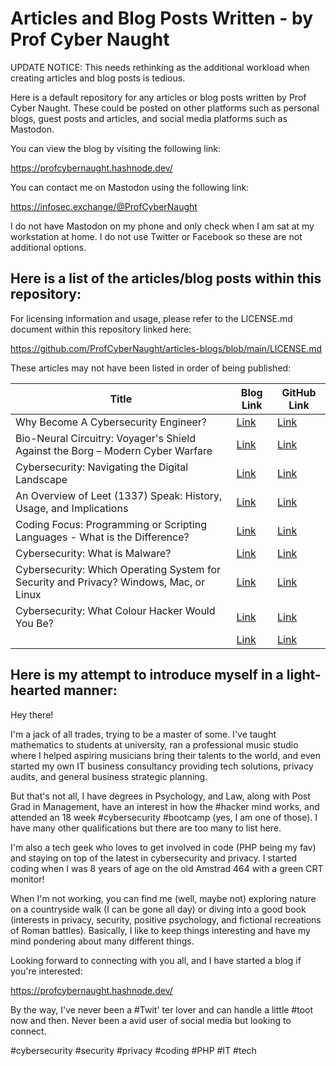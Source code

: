 # Articles and Blog Posts Written - by Prof Cyber Naught

UPDATE NOTICE: This needs rethinking as the additional workload when creating articles and blog posts is tedious.

Here is a default repository for any articles or blog posts written by Prof Cyber Naught. These could be posted on other platforms such as personal blogs, guest posts and articles, and social media platforms such as Mastodon.

You can view the blog by visiting the following link:

https://profcybernaught.hashnode.dev/

You can contact me on Mastodon using the following link:

https://infosec.exchange/@ProfCyberNaught

I do not have Mastodon on my phone and only check when I am sat at my workstation at home. I do not use Twitter or Facebook so these are not additional options.

## Here is a list of the articles/blog posts within this repository:

For licensing information and usage, please refer to the LICENSE.md document within this repository linked here:

https://github.com/ProfCyberNaught/articles-blogs/blob/main/LICENSE.md

These articles may not have been listed in order of being published:

| Title | Blog Link | GitHub Link | 
| --- | --- | --- |
| Why Become A Cybersecurity Engineer? | [Link](https://profcybernaught.hashnode.dev/why-become-a-cybersecurity-engineer)| [Link](https://github.com/ProfCyberNaught/articles-blogs/blob/main/why-become-a-cybersecurity-engineer.md)|
| Bio-Neural Circuitry: Voyager's Shield Against the Borg – Modern Cyber Warfare | [Link](https://profcybernaught.hashnode.dev/bio-neural-circuitry-voyagers-shield-against-the-borg-modern-cyber-warfare)| [Link](https://github.com/ProfCyberNaught/articles-blogs/blob/main/why-become-a-cybersecurity-engineer.md)|
| Cybersecurity: Navigating the Digital Landscape | [Link](https://profcybernaught.hashnode.dev/cybersecurity-navigating-the-digital-landscape)| [Link](https://github.com/ProfCyberNaught/articles-blogs/blob/main/cybersecurity-navigating-the-digital-landscape.md)|
| An Overview of Leet (1337) Speak: History, Usage, and Implications | [Link](https://profcybernaught.hashnode.dev/an-overview-of-leet-1337-speak-history-usage-and-implications)| [Link](https://github.com/ProfCyberNaught/articles-blogs/blob/main/an-overview-of-leet-speak-history-usage-and-implications.md)|
| Coding Focus: Programming or Scripting Languages - What is the Difference? | [Link](https://profcybernaught.hashnode.dev/coding-focus-programming-or-scripting-languages-what-is-the-difference)| [Link](https://github.com/ProfCyberNaught/articles-blogs/blob/main/programming-or-scripting-languages-what-is-the-difference.md)|
| Cybersecurity: What is Malware? | [Link](https://profcybernaught.hashnode.dev/cybersecurity-what-is-malware)| [Link](https://github.com/ProfCyberNaught/articles-blogs/blob/main/cybersecurity-what-is-malware.md)|
| Cybersecurity: Which Operating System for Security and Privacy? Windows, Mac, or Linux | [Link](https://profcybernaught.hashnode.dev/cybersecurity-which-operating-system-for-security-and-privacy)| [Link](https://github.com/ProfCyberNaught/articles-blogs/blob/main/cybersecurity-which-operating-system-for-security-and-privacy.md)|
| Cybersecurity: What Colour Hacker Would You Be? | [Link](https://profcybernaught.hashnode.dev/cybersecurity-what-colour-hacker-would-you-be)| [Link](https://github.com/ProfCyberNaught/articles-blogs/blob/main/cybersecurity-what-colour-hacker-would-you-be.md)|
|  | [Link]()| [Link]()|

## Here is my attempt to introduce myself in a light-hearted manner:

Hey there!

I'm a jack of all trades, trying to be a master of some. I've taught mathematics to students at university, ran a professional music studio where I helped aspiring musicians bring their talents to the world, and even started my own IT business consultancy providing tech solutions, privacy audits, and general business strategic planning.

But that's not all, I have degrees in Psychology, and Law, along with Post Grad in Management, have an interest in how the #hacker mind works, and attended an 18 week #cybersecurity #bootcamp (yes, I am one of those). I have many other qualifications but there are too many to list here.

I'm also a tech geek who loves to get involved in code (PHP being my fav) and staying on top of the latest in cybersecurity and privacy. I started coding when I was 8 years of age on the old Amstrad 464 with a green CRT monitor!

When I'm not working, you can find me (well, maybe not) exploring nature on a countryside walk (I can be gone all day) or diving into a good book (interests in privacy, security, positive psychology, and fictional recreations of Roman battles). Basically, I like to keep things interesting and have my mind pondering about many different things.

Looking forward to connecting with you all, and I have started a blog if you're interested:

https://profcybernaught.hashnode.dev/

By the way, I've never been a #Twit' ter lover and can handle a little #toot now and then. Never been a avid user of social media but looking to connect.

#cybersecurity #security #privacy #coding #PHP #IT #tech